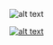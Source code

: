![alt text](https://github-readme-stats.vercel.app/api?username=SolidGray&show_icons=true&icon_color=0366d6&text_color=24292e&bg_color=ffffff&hide_title=true "Stats")

[![alt text](https://www.codewars.com/users/SolidGray/badges/large "codewars badge")](https://www.codewars.com/r/5y_Xhg)
